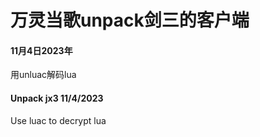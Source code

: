 万灵当歌unpack剑三的客户端
========

####  11月4日2023年

用unluac解码lua

####  Unpack jx3 11/4/2023

Use luac to decrypt lua
